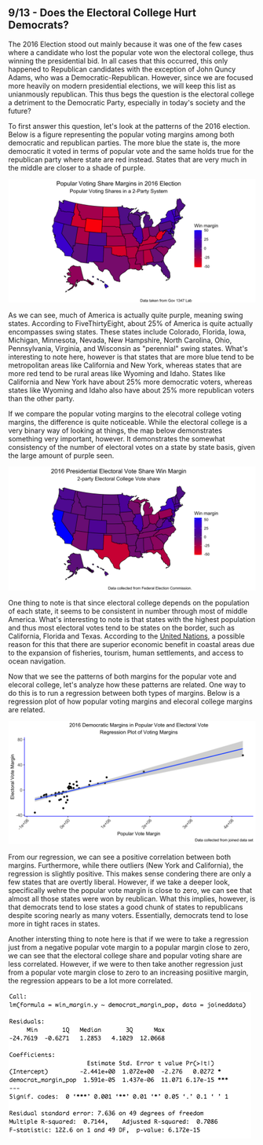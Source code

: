 
## 9/13 - Does the Electoral College Hurt Democrats?

The 2016 Election stood out mainly because it was one of the few cases where a candidate who lost the popular vote won the electoral college, thus winning the presidential bid. In all cases that this occurred, this only happened to Republican candidates with the exception of John Quncy Adams, who was a Democratic-Republican. However, since we are focused more heavily on modern presidential elections, we will keep this list as unianmously republican. This thus begs the question is the electoral college a detriment to the Democratic Party, especially in today's society and the future? 

To first answer this question, let's look at the patterns of the 2016 election. Below is a figure representing the popular voting margins among both democratic and republican parties. The more blue the state is, the more democratic it voted in terms of popular vote and the same holds true for the republican party where state are red instead. States that are very much in the middle are closer to a shade of purple. 

![](../figures/PV_states_2016.png)

As we can see, much of America is actually quite purple, meaning swing states. According to FiveThirtyEight, about 25% of America is quite actually encompasses swing states. These states include Colorado, Florida, Iowa, Michigan, Minnesota, Nevada, New Hampshire, North Carolina, Ohio, Pennsylvania, Virginia, and Wisconsin as "perennial" swing states. What's interesting to note here, however is that states that are more blue tend to be metropolitan areas like California and New York, whereas states that are more red tend to be rural areas like Wyoming and Idaho. States like California and New York have about 25% more democratic voters, whereas states like Wyoming and Idaho also have about 25% more republican voters than the other party.

If we compare the popular voting margins to the elecotral college voting margins, the difference is quite noticeable. While the electoral college is a very binary way of looking at things, the map below demonstrates something very important, however. It demonstrates the somewhat consistency of the number of electoral votes on a state by state basis, given the large amount of purple seen. 

![](../figures/EV_states_2016.png)

One thing to note is that since electoral college depends on the population of each state, it seems to be consistent in number through most of middle America. What's interesting to note is that states with the highest population and thus most electoral votes tend to be states on the border, such as California, Florida and Texas. According to the [United Nations](https://www.un.org/esa/sustdev/natlinfo/indicators/methodology_sheets/oceans_seas_coasts/pop_coastal_areas.pdf), a possible reason for this that there are superior economic benefit in coastal areas due to the expansion of fisheries, tourism, human settlements, and access to ocean navigation. 

Now that we see the patterns of both margins for the popular vote and elecoral college, let's analyze how these patterns are related. One way to do this is to run a regression between both types of margins. Below is a regression plot of how popular voting margins and elecoral college margins are related. 

![](../figures/regmargins_states_2016.png)

From our regression, we can see a positive correlation between both margins. Furthermore, while there outliers (New York and California), the regression is slightly positive. This makes sense condering there are only a few states that are overtly liberal. However, if we take a deeper look, specifically wehre the popular vote margin is close to zero, we can see that almost all those states were won by reublican. What this implies, however, is that democrats tend to lose states a good chunk of states to republicans despite scoring nearly as many voters. Essentially, democrats tend to lose more in tight races in states. 

Another intersting thing to note here is that if we were to take a regression just from a negative popular vote margin to a popular margin close to zero, we can see that the electoral college share and popular voting share are less correlated. However, if we were to then take another regression just from a popular vote margin close to zero to an increasing posiitive margin, the regression appears to be a lot more correlated. 

![](../figures/Regression_Model_2016.png)





